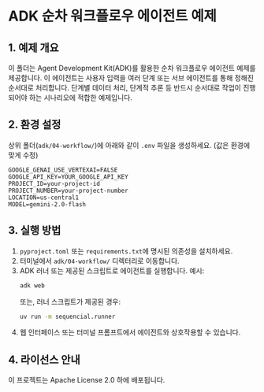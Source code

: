 # ADK 순차 워크플로우 에이전트 예제

## 1. 예제 개요
이 폴더는 Agent Development Kit(ADK)를 활용한 순차 워크플로우 에이전트 예제를 제공합니다. 이 에이전트는 사용자 입력을 여러 단계 또는 서브 에이전트를 통해 정해진 순서대로 처리합니다. 단계별 데이터 처리, 단계적 추론 등 반드시 순서대로 작업이 진행되어야 하는 시나리오에 적합한 예제입니다.

## 2. 환경 설정
상위 폴더(`adk/04-workflow/`)에 아래와 같이 `.env` 파일을 생성하세요. (값은 환경에 맞게 수정)

```
GOOGLE_GENAI_USE_VERTEXAI=FALSE
GOOGLE_API_KEY=YOUR_GOOGLE_API_KEY
PROJECT_ID=your-project-id
PROJECT_NUMBER=your-project-number
LOCATION=us-central1
MODEL=gemini-2.0-flash
```

## 3. 실행 방법
1. `pyproject.toml` 또는 `requirements.txt`에 명시된 의존성을 설치하세요.
2. 터미널에서 `adk/04-workflow/` 디렉터리로 이동합니다.
3. ADK 러너 또는 제공된 스크립트로 에이전트를 실행합니다. 예시:
   ```bash
   adk web
   ```
   또는, 러너 스크립트가 제공된 경우:
   ```bash
   uv run -m sequencial.runner
   ```
4. 웹 인터페이스 또는 터미널 프롬프트에서 에이전트와 상호작용할 수 있습니다.

## 4. 라이선스 안내
이 프로젝트는 Apache License 2.0 하에 배포됩니다.
